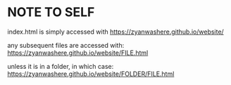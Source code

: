 

# NOTE TO SELF

index.html is simply accessed with https://zyanwashere.github.io/website/

any subsequent files are accessed with: https://zyanwashere.github.io/website/FILE.html

unless it is in a folder, in which case: https://zyanwashere.github.io/website/FOLDER/FILE.html
